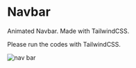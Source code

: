 # Navbar
Animated Navbar. Made with TailwindCSS.

Please run the codes with TailwindCSS.


![nav bar](https://user-images.githubusercontent.com/99079485/153760091-c7dd80ca-4f78-4007-a184-94623f6c6bc6.gif)
